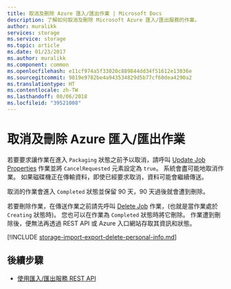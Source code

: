 ```yaml
---
title: 取消及刪除 Azure 匯入/匯出作業 | Microsoft Docs
description: 了解如何取消及刪除 Microsoft Azure 匯入/匯出服務的作業。
author: muralikk
services: storage
ms.service: storage
ms.topic: article
ms.date: 01/23/2017
ms.author: muralikk
ms.component: common
ms.openlocfilehash: e11cf974a5f33020c889844dd34f51612e13036e
ms.sourcegitcommit: 9819e9782be4a943534829d5b77cf60dea4290a2
ms.translationtype: HT
ms.contentlocale: zh-TW
ms.lasthandoff: 08/06/2018
ms.locfileid: "39521008"
---
```

# <a name="canceling-and-deleting-azure-importexport-jobs"></a>取消及刪除 Azure 匯入/匯出作業

 若要要求讓作業在進入 `Packaging` 狀態之前予以取消，請呼叫 [Update Job Properties](/rest/api/storageimportexport/jobs#Jobs_Update) 作業並將 `CancelRequested` 元素設定為 `true`。 系統會盡可能地取消作業。 如果磁碟機正在傳輸資料，即使已經要求取消，資料可能會繼續傳送。

 取消的作業會進入 `Completed` 狀態並保留 90 天，90 天過後就會遭到刪除。

 若要刪除作業，在傳送作業之前請先呼叫 [Delete Job](/rest/api/storageimportexport/jobs#Jobs_Delete) 作業，(也就是當作業處於 `Creating` 狀態時)。 您也可以在作業為 `Completed` 狀態時將它刪除。 作業遭到刪除後，便無法再透過 REST API 或 Azure 入口網站存取其資訊和狀態。

[!INCLUDE [storage-import-export-delete-personal-info.md](../../../includes/storage-import-export-delete-personal-info.md)]

## <a name="next-steps"></a>後續步驟

* [使用匯入/匯出服務 REST API](storage-import-export-using-the-rest-api.md)
